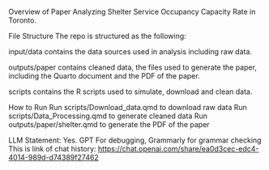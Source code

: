 Overview of Paper
Analyzing Shelter Service Occupancy Capacity Rate in Toronto.

File Structure
The repo is structured as the following:

input/data contains the data sources used in analysis including raw data.

outputs/paper contains cleaned data, the files used to generate the paper, including the Quarto document and the PDF of the paper.

scripts contains the R scripts used to simulate, download and clean data.

How to Run
Run scripts/Download_data.qmd to download raw data
Run scripts/Data_Processing.qmd to generate cleaned data
Run outputs/paper/shelter.qmd to generate the PDF of the paper

LLM Statement: Yes. GPT For debugging, Grammarly for grammar checking
This is link of chat history: https://chat.openai.com/share/ea0d3cec-edc4-4014-989d-d74389f27462
